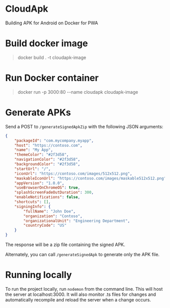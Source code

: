 # CloudApk
Building APK for Android on Docker for PWA


# Build docker image

> docker build . -t cloudapk-image

# Run Docker container

> docker run -p 3000:80 --name cloudapk cloudapk-image

# Generate APKs

Send a POST to `/generateSignedApkZip` with the following JSON arguments:

```json
{
    "packageId": "com.mycompany.myapp",
    "host": "https://contoso.com",
    "name": "My App",
    "themeColor": "#2f3d58",
    "navigationColor": "#2f3d58",
    "backgroundColor": "#2f3d58",
    "startUrl": "/",
    "iconUrl": "https://contoso.com/images/512x512.png",
    "maskableIconUrl": "https://contoso.com/images/maskable512x512.png",
    "appVersion": "1.0.0",
    "useBrowserOnChromeOS": true,
    "splashScreenFadeOutDuration": 300,
    "enableNotifications": false,
    "shortcuts": [],
    "signingInfo": {
        "fullName": "John Doe",
        "organization": "Contoso",
        "organizationalUnit": "Engineering Department",
        "countryCode": "US"
    }
}
```

The response will be a zip file containing the signed APK.

Alternately, you can call `/generateSignedApk` to generate only the APK file.

# Running locally
To run the project locally, run `nodemon` from the command line. This will host the server at localhost:3000. It will also monitor .ts files for changes and automatically recompile and reload the server when a change occurs.